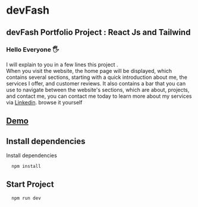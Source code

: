 # devFash

## devFash Portfolio Project : React Js and Tailwind
### Hello Everyone 🖐


 I will explain to you in a few lines this project . <br/>
When you visit the website, the home page will be displayed, which contains several sections, starting with a quick introduction about me, the services I offer, and customer reviews. It also contains a bar that you can use to navigate between the website's sections, which are about, projects, and contact me, you can contact me today to learn more about my services via [Linkedin](https://www.linkedin.com/in/hasan-fashtouk/).
browse it yourself

## [Demo](https://devfash.netlify.app/)

## Install dependencies

Install dependencies

```
  npm install
```

## Start Project

```
  npm run dev
```
